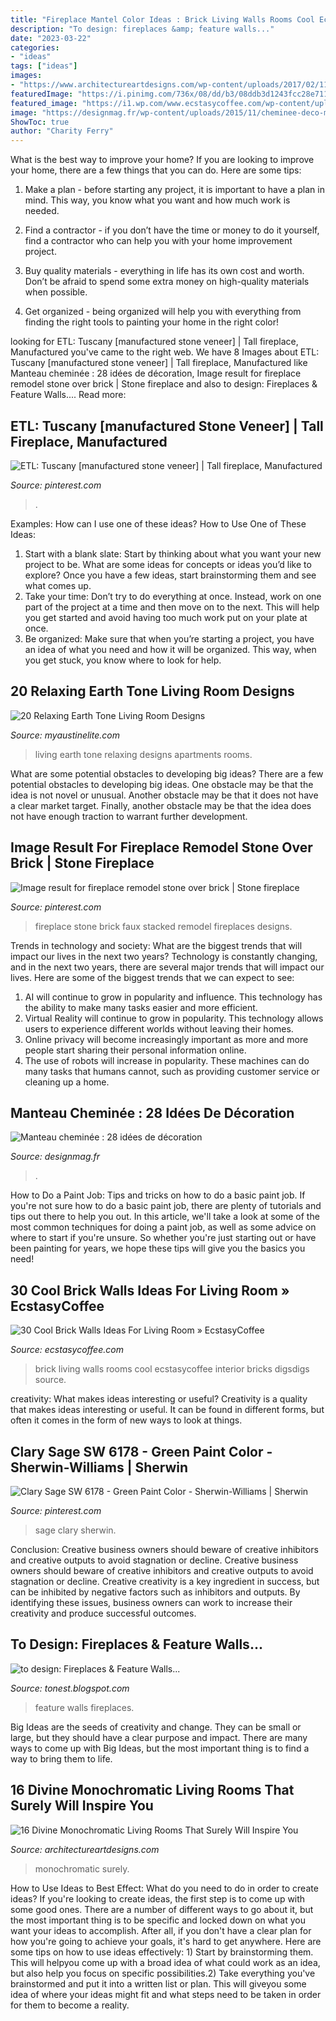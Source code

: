 ```yaml
---
title: "Fireplace Mantel Color Ideas : Brick Living Walls Rooms Cool Ecstasycoffee Interior Bricks Digsdigs Source"
description: "To design: fireplaces &amp; feature walls..."
date: "2023-03-22"
categories:
- "ideas"
tags: ["ideas"]
images:
- "https://www.architectureartdesigns.com/wp-content/uploads/2017/02/11-25.jpg"
featuredImage: "https://i.pinimg.com/736x/08/dd/b3/08ddb3d1243fcc28e711f367d76c7115.jpg"
featured_image: "https://i1.wp.com/www.ecstasycoffee.com/wp-content/uploads/2017/01/Brick-Wall-Living-Room-Home-Design-Ideas18.jpg?resize=487%2C650"
image: "https://designmag.fr/wp-content/uploads/2015/11/cheminee-deco-manteau-idee.png"
ShowToc: true
author: "Charity Ferry"
---
```



What is the best way to improve your home?
If you are looking to improve your home, there are a few things that you can do. Here are some tips:
1. Make a plan - before starting any project, it is important to have a plan in mind. This way, you know what you want and how much work is needed.

2. Find a contractor - if you don’t have the time or money to do it yourself, find a contractor who can help you with your home improvement project.

3. Buy quality materials - everything in life has its own cost and worth. Don’t be afraid to spend some extra money on high-quality materials when possible.

4. Get organized - being organized will help you with everything from finding the right tools to painting your home in the right color!

	

		
looking for ETL: Tuscany [manufactured stone veneer] | Tall fireplace, Manufactured you've came to the right web. We have 8 Images about ETL: Tuscany [manufactured stone veneer] | Tall fireplace, Manufactured like Manteau cheminée : 28 idées de décoration, Image result for fireplace remodel stone over brick | Stone fireplace and also to design: Fireplaces &amp; Feature Walls.... Read more:
		
    
## ETL: Tuscany [manufactured Stone Veneer] | Tall Fireplace, Manufactured

<img loading=lazy src="https://i.pinimg.com/736x/08/dd/b3/08ddb3d1243fcc28e711f367d76c7115.jpg" onerror="this.onerror=null;this.src='https://tse4.mm.bing.net/th?id=OIP.IJZBV2MVh0ALXfJJGpfxoAHaJ3&amp;pid=15.1';" alt="ETL: Tuscany [manufactured stone veneer] | Tall fireplace, Manufactured">

_Source: pinterest.com_

>. 

	

Examples: How can I use one of these ideas?
How to Use One of These Ideas: 
1. Start with a blank slate: Start by thinking about what you want your new project to be. What are some ideas for concepts or ideas you’d like to explore? Once you have a few ideas, start brainstorming them and see what comes up. 
2. Take your time: Don’t try to do everything at once. Instead, work on one part of the project at a time and then move on to the next. This will help you get started and avoid having too much work put on your plate at once. 
3. Be organized: Make sure that when you’re starting a project, you have an idea of what you need and how it will be organized. This way, when you get stuck, you know where to look for help. 

    
## 20 Relaxing Earth Tone Living Room Designs

<img loading=lazy src="http://www.myaustinelite.com/wp-content/uploads/2015/01/earth-tone-living-room-for-small-apartments-682x1024.jpg" onerror="this.onerror=null;this.src='https://tse3.mm.bing.net/th?id=OIP.SerasnUHj1fqIfFQ5yMFVQHaLH&amp;pid=15.1';" alt="20 Relaxing Earth Tone Living Room Designs">

_Source: myaustinelite.com_

>living earth tone relaxing designs apartments rooms. 

	

What are some potential obstacles to developing big ideas?
There are a few potential obstacles to developing big ideas. One obstacle may be that the idea is not novel or unusual. Another obstacle may be that it does not have a clear market target. Finally, another obstacle may be that the idea does not have enough traction to warrant further development.

    
## Image Result For Fireplace Remodel Stone Over Brick | Stone Fireplace

<img loading=lazy src="https://i.pinimg.com/736x/e5/d8/8a/e5d88aad7ba0b6f0a23e52c4e0af17f8.jpg" onerror="this.onerror=null;this.src='https://tse2.mm.bing.net/th?id=OIP.VyGBIk6WqsZR1iyshNM6-AHaJ3&amp;pid=15.1';" alt="Image result for fireplace remodel stone over brick | Stone fireplace">

_Source: pinterest.com_

>fireplace stone brick faux stacked remodel fireplaces designs. 

	

Trends in technology and society: What are the biggest trends that will impact our lives in the next two years?
Technology is constantly changing, and in the next two years, there are several major trends that will impact our lives. Here are some of the biggest trends that we can expect to see: 
1) AI will continue to grow in popularity and influence. This technology has the ability to make many tasks easier and more efficient. 
2) Virtual Reality will continue to grow in popularity. This technology allows users to experience different worlds without leaving their homes. 
3) Online privacy will become increasingly important as more and more people start sharing their personal information online. 
4) The use of robots will increase in popularity. These machines can do many tasks that humans cannot, such as providing customer service or cleaning up a home.

    
## Manteau Cheminée : 28 Idées De Décoration

<img loading=lazy src="https://designmag.fr/wp-content/uploads/2015/11/cheminee-deco-manteau-idee.png" onerror="this.onerror=null;this.src='https://tse4.mm.bing.net/th?id=OIP.ydd_JG09EDRh6ypoQYwkIgHaLJ&amp;pid=15.1';" alt="Manteau cheminée : 28 idées de décoration">

_Source: designmag.fr_

>. 

	

How to Do a Paint Job: Tips and tricks on how to do a basic paint job.
If you're not sure how to do a basic paint job, there are plenty of tutorials and tips out there to help you out. In this article, we'll take a look at some of the most common techniques for doing a paint job, as well as some advice on where to start if you're unsure. So whether you're just starting out or have been painting for years, we hope these tips will give you the basics you need!

    
## 30 Cool Brick Walls Ideas For Living Room » EcstasyCoffee

<img loading=lazy src="https://i1.wp.com/www.ecstasycoffee.com/wp-content/uploads/2017/01/Brick-Wall-Living-Room-Home-Design-Ideas18.jpg?resize=487%2C650" onerror="this.onerror=null;this.src='https://tse4.mm.bing.net/th?id=OIP.d976NX-TrYdSfaYWw4Yc3gHaJ4&amp;pid=15.1';" alt="30 Cool Brick Walls Ideas For Living Room » EcstasyCoffee">

_Source: ecstasycoffee.com_

>brick living walls rooms cool ecstasycoffee interior bricks digsdigs source. 

	

creativity: What makes ideas interesting or useful?
Creativity is a quality that makes ideas interesting or useful. It can be found in different forms, but often it comes in the form of new ways to look at things.

    
## Clary Sage SW 6178 - Green Paint Color - Sherwin-Williams | Sherwin

<img loading=lazy src="https://i.pinimg.com/736x/4b/2b/45/4b2b459f055eae2957e807e9394c382d.jpg" onerror="this.onerror=null;this.src='https://tse4.mm.bing.net/th?id=OIP.hGU5I6rxKAGxxjuywubUIAHaHa&amp;pid=15.1';" alt="Clary Sage SW 6178 - Green Paint Color - Sherwin-Williams | Sherwin">

_Source: pinterest.com_

>sage clary sherwin. 

	

Conclusion: Creative business owners should beware of creative inhibitors and creative outputs to avoid stagnation or decline.
Creative business owners should beware of creative inhibitors and creative outputs to avoid stagnation or decline. Creative creativity is a key ingredient in success, but can be inhibited by negative factors such as inhibitors and outputs. By identifying these issues, business owners can work to increase their creativity and produce successful outcomes.

    
## To Design: Fireplaces &amp; Feature Walls...

<img loading=lazy src="https://2.bp.blogspot.com/-8VkUdQdQZMA/T34ECRn8nXI/AAAAAAAAAmw/HyCwfwodli0/s1600/71635450292909630_3v0z0SR2_f.jpg" onerror="this.onerror=null;this.src='https://tse1.mm.bing.net/th?id=OIP.9BguORGO-aeKDsQqZ3msgQHaJ3&amp;pid=15.1';" alt="to design: Fireplaces &amp; Feature Walls...">

_Source: tonest.blogspot.com_

>feature walls fireplaces. 

	

Big Ideas are the seeds of creativity and change. They can be small or large, but they should have a clear purpose and impact. There are many ways to come up with Big Ideas, but the most important thing is to find a way to bring them to life.

    
## 16 Divine Monochromatic Living Rooms That Surely Will Inspire You

<img loading=lazy src="https://www.architectureartdesigns.com/wp-content/uploads/2017/02/11-25.jpg" onerror="this.onerror=null;this.src='https://tse4.mm.bing.net/th?id=OIP.gVg5c5dqlXLocxNHGirxpgHaFL&amp;pid=15.1';" alt="16 Divine Monochromatic Living Rooms That Surely Will Inspire You">

_Source: architectureartdesigns.com_

>monochromatic surely. 

	

How to Use Ideas to Best Effect: What do you need to do in order to create ideas?
If you're looking to create ideas, the first step is to come up with some good ones. There are a number of different ways to go about it, but the most important thing is to be specific and locked down on what you want your ideas to accomplish. After all, if you don't have a clear plan for how you're going to achieve your goals, it's hard to get anywhere. Here are some tips on how to use ideas effectively: 1) Start by brainstorming them. This will helpyou come up with a broad idea of what could work as an idea, but also help you focus on specific possibilities.2) Take everything you've brainstormed and put it into a written list or plan. This will giveyou some idea of where your ideas might fit and what steps need to be taken in order for them to become a reality.

